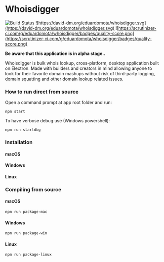 # Whoisdigger



![Build Status](https://travis-ci.org/eduardomota/whoisdigger.svg?branch=master)  ![https://david-dm.org/eduardomota/whoisdigger.svg](https://david-dm.org/eduardomota/whoisdigger.svg) ![https://scrutinizer-ci.com/g/eduardomota/whoisdigger/badges/quality-score.png](https://scrutinizer-ci.com/g/eduardomota/whoisdigger/badges/quality-score.png)

**Be aware that this application is in alpha stage..**

Whoisdigger is bulk whois lookup, cross-platform, desktop application built on Electron. Made with builders and creators in mind allowing anyone to look for their favorite domain mashups without risk of third-party logging, domain squatting and other domain lookup related issues.

### How to run direct from source

Open a command prompt at app root folder and run:

```
npm start
```

To have verbose debug use (Windows powershell):

```
npm run startdbg
```

### Installation

#### macOS

#### Windows

#### Linux

### Compiling from source

#### macOS

```
npm run package-mac
```

#### Windows

```
npm run package-win
```

#### Linux

```
npm run package-linux
```

